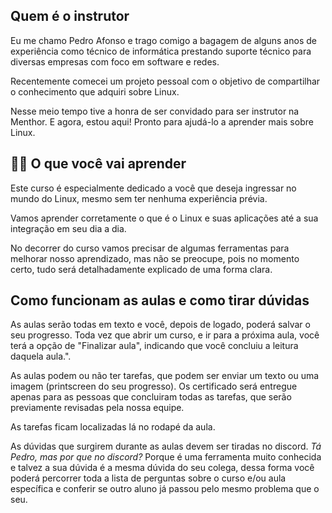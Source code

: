 ## Quem é o instrutor

Eu me chamo Pedro Afonso e trago comigo a bagagem de alguns anos de experiência como técnico de informática prestando suporte técnico para diversas empresas com foco em software e redes.

Recentemente comecei um projeto pessoal com o objetivo de compartilhar o conhecimento que adquiri sobre Linux. 

Nesse meio tempo tive a honra de ser convidado para ser instrutor na Menthor. E agora, estou aqui! Pronto para ajudá-lo a aprender mais sobre Linux.

## 👩‍💻 O que você vai aprender

Este curso é especialmente dedicado a você que deseja ingressar no mundo do Linux, mesmo sem ter nenhuma experiência prévia.

Vamos aprender corretamente o que é o Linux e suas aplicações até a sua integração em seu dia a dia.

No decorrer do curso vamos precisar de algumas ferramentas para melhorar nosso aprendizado, mas não se preocupe, pois no momento certo, tudo será detalhadamente explicado de uma forma clara.

## Como funcionam as aulas e como tirar dúvidas

As aulas serão todas em texto e você, depois de logado, poderá salvar o seu progresso. Toda vez que abrir um curso, e ir para a próxima aula, você terá a opção de "Finalizar aula", indicando que você concluiu a leitura daquela aula.".

As aulas podem ou não ter tarefas, que podem ser enviar um texto ou uma imagem (printscreen do seu progresso). Os certificado será entregue apenas para as pessoas que concluiram todas as tarefas, que serão previamente revisadas pela nossa equipe.

As tarefas ficam localizadas lá no rodapé da aula.

As dúvidas que surgirem durante as aulas devem ser tiradas no discord. _Tá Pedro, mas por que no discord?_ Porque é uma ferramenta muito conhecida e talvez a sua dúvida é a mesma dúvida do seu colega, dessa forma você poderá percorrer toda a lista de perguntas sobre o curso e/ou aula específica e conferir se outro aluno já passou pelo mesmo problema que o seu.